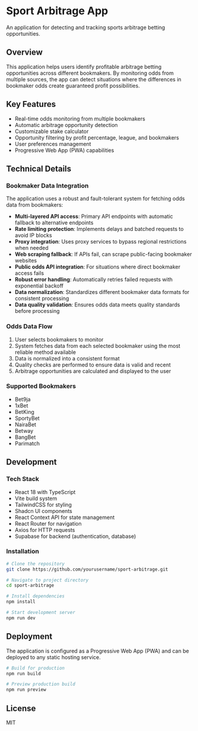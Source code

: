 # Sport Arbitrage App

An application for detecting and tracking sports arbitrage betting opportunities.

## Overview

This application helps users identify profitable arbitrage betting opportunities across different bookmakers. By monitoring odds from multiple sources, the app can detect situations where the differences in bookmaker odds create guaranteed profit possibilities.

## Key Features

- Real-time odds monitoring from multiple bookmakers
- Automatic arbitrage opportunity detection
- Customizable stake calculator
- Opportunity filtering by profit percentage, league, and bookmakers
- User preferences management
- Progressive Web App (PWA) capabilities

## Technical Details

### Bookmaker Data Integration

The application uses a robust and fault-tolerant system for fetching odds data from bookmakers:

- **Multi-layered API access**: Primary API endpoints with automatic fallback to alternative endpoints
- **Rate limiting protection**: Implements delays and batched requests to avoid IP blocks
- **Proxy integration**: Uses proxy services to bypass regional restrictions when needed
- **Web scraping fallback**: If APIs fail, can scrape public-facing bookmaker websites
- **Public odds API integration**: For situations where direct bookmaker access fails
- **Robust error handling**: Automatically retries failed requests with exponential backoff
- **Data normalization**: Standardizes different bookmaker data formats for consistent processing
- **Data quality validation**: Ensures odds data meets quality standards before processing

### Odds Data Flow

1. User selects bookmakers to monitor
2. System fetches data from each selected bookmaker using the most reliable method available
3. Data is normalized into a consistent format
4. Quality checks are performed to ensure data is valid and recent
5. Arbitrage opportunities are calculated and displayed to the user

### Supported Bookmakers

- Bet9ja
- 1xBet
- BetKing
- SportyBet
- NairaBet
- Betway
- BangBet
- Parimatch

## Development

### Tech Stack

- React 18 with TypeScript
- Vite build system
- TailwindCSS for styling
- Shadcn UI components
- React Context API for state management
- React Router for navigation
- Axios for HTTP requests
- Supabase for backend (authentication, database)

### Installation

```bash
# Clone the repository
git clone https://github.com/yourusername/sport-arbitrage.git

# Navigate to project directory
cd sport-arbitrage

# Install dependencies
npm install

# Start development server
npm run dev
```

## Deployment

The application is configured as a Progressive Web App (PWA) and can be deployed to any static hosting service.

```bash
# Build for production
npm run build

# Preview production build
npm run preview
```

## License

MIT
